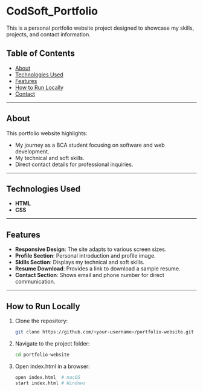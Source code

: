 # CodSoft_Portfolio

This is a personal portfolio website project designed to showcase my skills, projects, and contact information.

## Table of Contents
- [About](#about)
- [Technologies Used](#technologies-used)
- [Features](#features)
- [How to Run Locally](#how-to-run-locally)
- [Contact](#contact)

---

## About
This portfolio website highlights:
- My journey as a BCA student focusing on software and web development.
- My technical and soft skills.
- Direct contact details for professional inquiries.

---

## Technologies Used
- **HTML**
- **CSS**

---

## Features
- **Responsive Design**: The site adapts to various screen sizes.
- **Profile Section**: Personal introduction and profile image.
- **Skills Section**: Displays my technical and soft skills.
- **Resume Download**: Provides a link to download a sample resume.
- **Contact Section**: Shows email and phone number for direct communication.

---

## How to Run Locally
1. Clone the repository:
   ```bash
   git clone https://github.com/<your-username>/portfolio-website.git

2. Navigate to the project folder:
   ```bash
   cd portfolio-website
   
3. Open index.html in a browser:
   ```bash
   open index.html  # macOS
   start index.html # Windows
